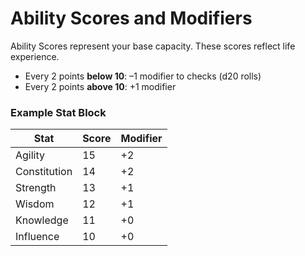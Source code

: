 # Ability Scores and Modifiers

Ability Scores represent your base capacity. These scores reflect life experience.

- Every 2 points **below 10**: –1 modifier to checks (d20 rolls)
- Every 2 points **above 10**: +1 modifier

### Example Stat Block

| Stat         | Score | Modifier |
|--------------|-------|----------|
| Agility      | 15    | +2       |
| Constitution | 14    | +2       |
| Strength     | 13    | +1       |
| Wisdom       | 12    | +1       |
| Knowledge    | 11    | +0       |
| Influence    | 10    | +0       |
